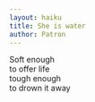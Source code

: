 ```yaml
---
layout: haiku
title: She is water
author: Patron
---
```


Soft enough<br>
to offer life<br>
tough enough<br>
to drown it away<br>